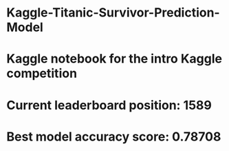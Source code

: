 # Kaggle-Titanic-Survivor-Prediction-Model

# Kaggle notebook for the intro Kaggle competition
# Current leaderboard position: 1589
# Best model accuracy score: 0.78708
